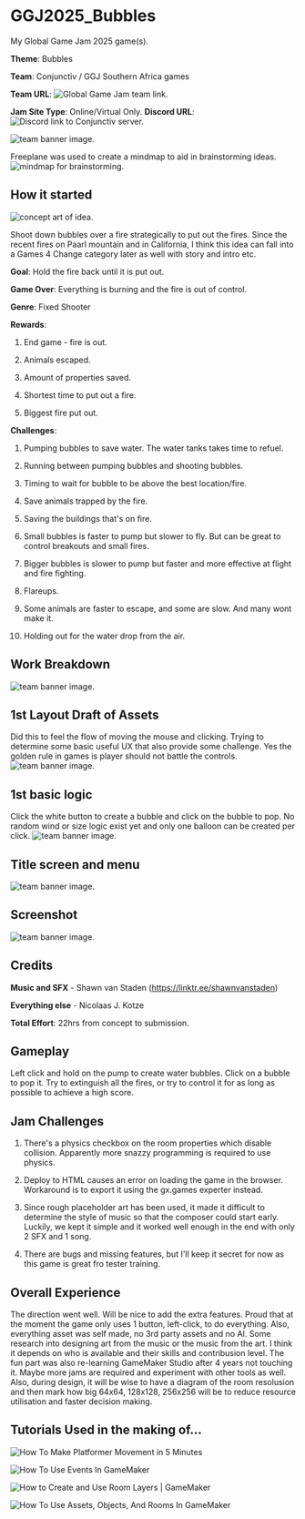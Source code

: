 # GGJ2025_Bubbles
My Global Game Jam 2025 game(s).

**Theme**: Bubbles

**Team**: Conjunctiv / GGJ Southern Africa games

**Team URL**: ![Global Game Jam team link.](https://globalgamejam.org/jam-sites/2025/conjunctive-creative-hub)

**Jam Site Type**: Online/Virtual Only. **Discord URL**: ![Discord link to Conjunctiv server.](https://discord.gg/NntMZgVPVW) 

![team banner image.](docs/ConjunctivBanner_xAlphaLielie.png?raw=true)

Freeplane was used to create a mindmap to aid in brainstorming ideas.
![mindmap for brainstorming.](docs/mindmap_GGJ2025_Bubbles.jpg?raw=true)

## How it started
![concept art of idea.](docs/Concept_FFBP.jpeg?raw=true)

Shoot down bubbles over a fire strategically to put out the fires. Since the recent fires on Paarl mountain and in California, I think this idea can fall into a Games 4 Change category later as well with story and intro etc. 


**Goal**: Hold the fire back until it is put out.

**Game Over**: Everything is burning and the fire is out of control.

**Genre**: Fixed Shooter

**Rewards**: 
1. End game - fire is out.

2. Animals escaped.

3. Amount of properties saved.

4. Shortest time to put out a fire.

5. Biggest fire put out.

**Challenges**:
1. Pumping bubbles to save water. The water tanks takes time to refuel.

2. Running between pumping bubbles and shooting bubbles.

3. Timing to wait for bubble to be above the best location/fire.

4. Save animals trapped by the fire.

5. Saving the buildings that's on fire.

6. Small bubbles is faster to pump but slower to fly. But can be great to control breakouts and small fires.

7. Bigger bubbles is slower to pump but faster and more effective at flight and fire fighting.

8. Flareups.

9. Some animals are faster to escape, and some are slow. And many wont make it.

10. Holding out for the water drop from the air.

## Work Breakdown
![team banner image.](docs/GGJ2025_TaskBoard.jpeg?raw=true)

## 1st Layout Draft of Assets
Did this to feel the flow of moving the mouse and clicking. Trying to determine some basic useful UX that also provide some challenge.
Yes the golden rule in games is player should not battle the controls.
![team banner image.](docs/FFBP_1stScreenLayout.jpeg?raw=true)

## 1st basic logic
Click the white button to create a bubble and click on the bubble to pop.
No random wind or size logic exist yet and only one balloon can be created per click.
![team banner image.](docs/FFBP_1stScreenGameFlowLogic.jpeg?raw=true)

## Title screen and menu
![team banner image.](docs/GameTitle_FFBP.jpeg?raw=true)

## Screenshot
![team banner image.](docs/GameplayScreenshot01.jpeg?raw=true)

## Credits
**Music and SFX** - Shawn van Staden (https://linktr.ee/shawnvanstaden)

**Everything else** - Nicolaas J. Kotze

**Total Effort**: 22hrs from concept to submission.

## Gameplay
Left click and hold on the pump to create water bubbles. Click on a bubble to pop it. Try to extinguish all the fires, or try to control it for as long as possible to achieve a high score.

## Jam Challenges
1. There's a physics checkbox on the room properties which disable collision. Apparently more snazzy programming is required to use physics.

2. Deploy to HTML causes an error on loading the game in the browser. Workaround is to export it using the gx.games experter instead.

3. Since rough placeholder art has been used, it made it difficult to determine the style of music so that the composer could start early. Luckily, we kept it simple and it worked well enough in the end with only 2 SFX and 1 song. 

4. There are bugs and missing features, but I'll keep it secret for now as this game is great fro tester training.

## Overall Experience
The direction went well. Will be nice to add the extra features. Proud that at the moment the game only uses 1 button, left-click, to do everything. Also, everything asset was self made, no 3rd party assets and no AI. 
Some research into designing art from the music or the music from the art. I think it depends on who is available and their skills and contribusion level. 
The fun part was also re-learning GameMaker Studio after 4 years not touching it. Maybe more jams are required and experiment with other tools as well.
Also, during design, it will be wise to have a diagram of the room resolusion and then mark how big 64x64, 128x128, 256x256 will be to reduce resource utilisation and faster decision making.

## Tutorials Used in the making of...
![How To Make Platformer Movement in 5 Minutes](https://www.youtube.com/watch?v=-5sBIUiutAk)

![How To Use Events In GameMaker](https://www.youtube.com/watch?v=fd3zCP0AZbg)

![How to Create and Use Room Layers | GameMaker](https://www.youtube.com/watch?v=QFaa-NXPdXI)

![How To Use Assets, Objects, And Rooms In GameMaker](https://www.youtube.com/watch?v=w2_qt-fLYtE)





